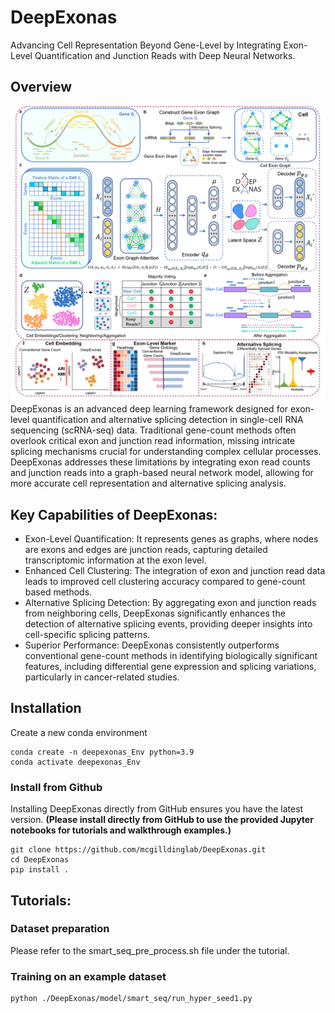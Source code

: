 # DeepExonas
Advancing Cell Representation Beyond Gene-Level by Integrating Exon-Level Quantification and Junction Reads with Deep Neural Networks.

## Overview
<img title="DeepExonas Overview" alt="Alt text" src="DeepExonas_overview.png">
DeepExonas is an advanced deep learning framework designed for exon-level quantification and alternative splicing detection in single-cell RNA sequencing (scRNA-seq) data. Traditional gene-count methods often overlook critical exon and junction read information, missing intricate splicing mechanisms crucial for understanding complex cellular processes. DeepExonas addresses these limitations by integrating exon read counts and junction reads into a graph-based neural network model, allowing for more accurate cell representation and alternative splicing analysis.

## Key Capabilities of DeepExonas:

- Exon-Level Quantification: It represents genes as graphs, where nodes are exons and edges are junction reads, capturing detailed transcriptomic information at the exon level.
- Enhanced Cell Clustering: The integration of exon and junction read data leads to improved cell clustering accuracy compared to gene-count based methods.
- Alternative Splicing Detection: By aggregating exon and junction reads from neighboring cells, DeepExonas significantly enhances the detection of alternative splicing events, providing deeper insights into cell-specific splicing patterns.
- Superior Performance: DeepExonas consistently outperforms conventional gene-count methods in identifying biologically significant features, including differential gene expression and splicing variations, particularly in cancer-related studies.

## Installation

Create a new conda environment
```
conda create -n deepexonas_Env python=3.9
conda activate deepexonas_Env
```

### Install from Github

Installing DeepExonas directly from GitHub ensures you have the latest version. 
**(Please install directly from GitHub to use the provided Jupyter notebooks for tutorials and walkthrough examples.)**

```
git clone https://github.com/mcgilldinglab/DeepExonas.git
cd DeepExonas
pip install .
```

## Tutorials:

### Dataset preparation
Please refer to the smart_seq_pre_process.sh file under the tutorial.

### Training on an example dataset
```
python ./DeepExonas/model/smart_seq/run_hyper_seed1.py
```